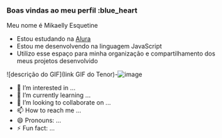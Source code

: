 ### Boas vindas ao meu perfil :blue_heart

Meu nome é Mikaelly Esquetine

- Estou estudando na [Alura](https://www.alura.com.br)
- Estou me desenvolvendo na linguagem JavaScript
- Utilizo esse espaço para minha organização e compartilhamento dos meus projetos desenvolvido 

![descrição do GIF](link GIF do Tenor)-![image](https://github.com/user-attachments/assets/1935d99a-0883-49b1-989b-abf3197218e4)


- 👀 I’m interested in ...
- 🌱 I’m currently learning ...
- 💞️ I’m looking to collaborate on ...
- 📫 How to reach me ...
- 😄 Pronouns: ...
- ⚡ Fun fact: ...

<!---
mikaelly34/mikaelly34 is a ✨ special ✨ repository because its `README.md` (this file) appears on your GitHub profile.
You can click the Preview link to take a look at your changes.
--->
